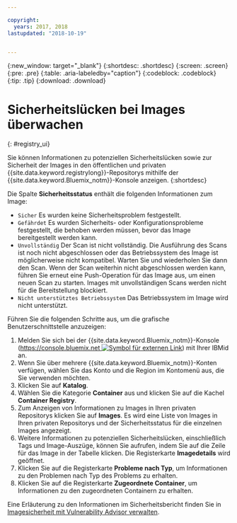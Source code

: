 ```yaml
---

copyright:
  years: 2017, 2018
lastupdated: "2018-10-19"


---
```


{:new_window: target="_blank"}
{:shortdesc: .shortdesc}
{:screen: .screen}
{:pre: .pre}
{:table: .aria-labeledby="caption"}
{:codeblock: .codeblock}
{:tip: .tip}
{:download: .download}

# Sicherheitslücken bei Images überwachen
{: #registry_ui}

Sie können Informationen zu potenziellen Sicherheitslücken sowie zur Sicherheit der Images in den öffentlichen und privaten {{site.data.keyword.registrylong}}-Repositorys mithilfe der {{site.data.keyword.Bluemix_notm}}-Konsole anzeigen.
{:shortdesc}

Die Spalte **Sicherheitsstatus** enthält die folgenden Informationen zum Image: 
- `Sicher` Es wurden keine Sicherheitsproblem festgestellt.
- `Gefährdet` Es wurden Sicherheits- oder Konfigurationsprobleme festgestellt, die behoben werden müssen, bevor das Image bereitgestellt werden kann.
- `Unvollständig` Der Scan ist nicht vollständig. Die Ausführung des Scans ist noch nicht abgeschlossen oder das Betriebssystem des Image ist möglicherweise nicht kompatibel. Warten Sie und wiederholen Sie dann den Scan. Wenn der Scan weiterhin nicht abgeschlossen werden kann, führen Sie erneut eine Push-Operation für das Image aus, um einen neuen Scan zu starten. Images mit unvollständigen Scans werden nicht für die Bereitstellung blockiert.
- `Nicht unterstütztes Betriebssystem` Das Betriebssystem im Image wird nicht unterstützt.

Führen Sie die folgenden Schritte aus, um die grafische Benutzerschnittstelle anzuzeigen:

1. Melden Sie sich bei der {{site.data.keyword.Bluemix_notm}}-Konsole ([https://console.bluemix.net ![Symbol für externen Link](../../icons/launch-glyph.svg "Symbol für externen Link")](https://console.bluemix.net)) mit Ihrer IBMid an.
2. Wenn Sie über mehrere {{site.data.keyword.Bluemix_notm}}-Konten verfügen, wählen Sie das Konto und die Region im Kontomenü aus, die Sie verwenden möchten.
3. Klicken Sie auf **Katalog**.
4. Wählen Sie die Kategorie **Container** aus und klicken Sie auf die Kachel **Container Registry**.
5. Zum Anzeigen von Informationen zu Images in Ihren privaten Repositorys klicken Sie auf **Images**. Es wird eine Liste von Images in Ihren privaten Repositorys und der Sicherheitsstatus für die einzelnen Images angezeigt. 
6. Weitere Informationen zu potenziellen Sicherheitslücken, einschließlich Tags und Image-Auszüge, können Sie aufrufen, indem Sie auf die Zeile für das Image in der Tabelle klicken. Die Registerkarte **Imagedetails** wird geöffnet. 
7. Klicken Sie auf die Registerkarte **Probleme nach Typ**, um Informationen zu den Problemen nach Typ des Problems zu erhalten. 
8. Klicken Sie auf die Registerkarte **Zugeordnete Container**, um Informationen zu den zugeordneten Containern zu erhalten. 

Eine Erläuterung zu den Informationen im Sicherheitsbericht finden Sie in [Imagesicherheit mit Vulnerability Advisor verwalten](/docs/services/va/va_index.html).
